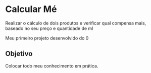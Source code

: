 # Calcular Mé

Realizar o cálculo de dois produtos e verificar qual compensa mais, baseado no seu preço e quantidade de ml

Meu primeiro projeto desenvolvido do 0

## Objetivo

Colocar todo meu conhecimento em prática.


